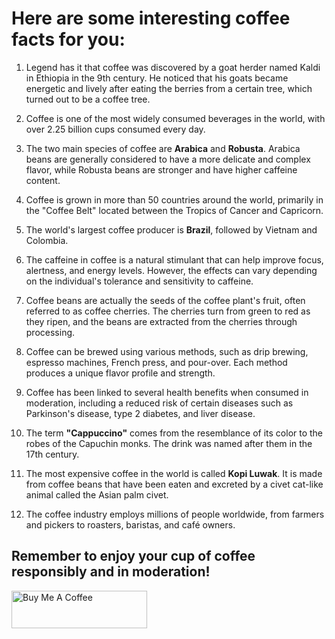 # Here are some interesting coffee facts for you:

1. Legend has it that coffee was discovered by a goat herder named Kaldi in Ethiopia in the 9th century. He noticed that his goats became energetic and lively after eating the berries from a certain tree, which turned out to be a coffee tree.

2. Coffee is one of the most widely consumed beverages in the world, with over 2.25 billion cups consumed every day.

3. The two main species of coffee are **Arabica** and **Robusta**. Arabica beans are generally considered to have a more delicate and complex flavor, while Robusta beans are stronger and have higher caffeine content.

4. Coffee is grown in more than 50 countries around the world, primarily in the "Coffee Belt" located between the Tropics of Cancer and Capricorn.

5. The world's largest coffee producer is **Brazil**, followed by Vietnam and Colombia.

6. The caffeine in coffee is a natural stimulant that can help improve focus, alertness, and energy levels. However, the effects can vary depending on the individual's tolerance and sensitivity to caffeine.

7. Coffee beans are actually the seeds of the coffee plant's fruit, often referred to as coffee cherries. The cherries turn from green to red as they ripen, and the beans are extracted from the cherries through processing.

8. Coffee can be brewed using various methods, such as drip brewing, espresso machines, French press, and pour-over. Each method produces a unique flavor profile and strength.

9. Coffee has been linked to several health benefits when consumed in moderation, including a reduced risk of certain diseases such as Parkinson's disease, type 2 diabetes, and liver disease.

10. The term **"Cappuccino"** comes from the resemblance of its color to the robes of the Capuchin monks. The drink was named after them in the 17th century.

11. The most expensive coffee in the world is called **Kopi Luwak**. It is made from coffee beans that have been eaten and excreted by a civet cat-like animal called the Asian palm civet.

12. The coffee industry employs millions of people worldwide, from farmers and pickers to roasters, baristas, and café owners.

## Remember to enjoy your cup of coffee responsibly and in moderation!



<a href="https://www.buymeacoffee.com/renanborgez" target="_blank"><img src="https://cdn.buymeacoffee.com/buttons/v2/default-yellow.png" alt="Buy Me A Coffee" style="height: 60px !important;width: 217px !important;" ></a>
